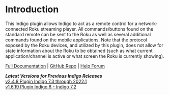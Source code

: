 # Introduction
This Indigo plugin allows Indigo to act as a remote control for a network-connected Roku streaming player. All commands/buttons found on the standard remote can be sent to the Roku as well as several additional commands found on the mobile applications. Note that the protocol exposed by the Roku devices, and utilized by this plugin, does not allow for state information about the Roku to be obtained (such as what current application/channel is active or what screen the Roku is currently showing).

[Full Documentation](https://github.com/RogueProeliator/indigo-plugins-roku/wiki) | [GitHub Repo](https://github.com/RogueProeliator/indigo-plugins-roku) | [Help Forum](http://forums.indigodomo.com/viewforum.php?f=61) 

_**Latest Versions for Previous Indigo Releases**_  
[v2.4.8 Plugin Indigo 7.3 through 2022.1](https://github.com/RogueProeliator/indigo-plugins-roku/releases/tag/v2.4.8)<br>
[v1.6.19 Plugin Indigo 6 - Indigo 7.2](https://github.com/RogueProeliator/indigo-plugins-roku/releases/tag/v1.6.19)

